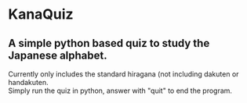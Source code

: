 # KanaQuiz

## A simple python based quiz to study the Japanese alphabet. 
Currently only includes the standard hiragana (not including dakuten or handakuten.  
Simply run the quiz in python, answer with "quit" to end the program.
